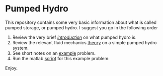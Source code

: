 # Pumped Hydro
This repository contains some very basic information about what is called pumped storage, or pumped hydro. I suggest you go in the following order
1. Review the very brief [*introduction*](intro.md) on what pumped hydro is.
2. Review the relevant fluid mechanics [theory](theory.md) on a simple pumped hydro system.
3. See short notes on an [example](example.md) problem.
4. Run the matlab [script](pumped_hydro.m) for this example problem

Enjoy.
